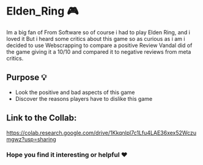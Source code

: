 # Elden_Ring 🎮

Im a big fan of From Software so of course i had to play Elden Ring, and i loved it But i heard some critics about this game so as curious as i am i decided to use Webscrapping to compare a positive Review Vandal did of the game giving it a 10/10 and compared it to negative reviews from meta critics.

## Purpose 💡
* Look the positive and bad aspects of this game
* Discover the reasons players have to dislike this game

## Link to the Collab:
https://colab.research.google.com/drive/1Kkqnlpl7c1Lfu4LAE36xex52Wczumgwz?usp=sharing

###  Hope you find it interesting or helpful ❤
